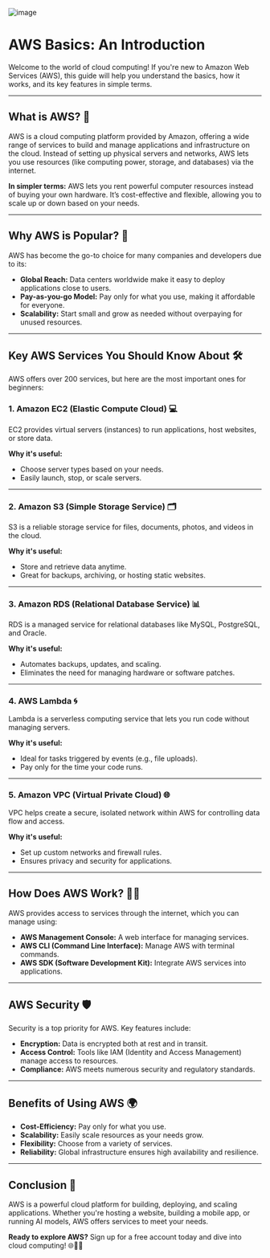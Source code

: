 
![image](https://github.com/user-attachments/assets/a2f83448-fd8d-4097-b7aa-4fa146d19ebe)

# AWS Basics: An Introduction

Welcome to the world of cloud computing! If you're new to Amazon Web Services (AWS), this guide will help you understand the basics, how it works, and its key features in simple terms.

---

## What is AWS? 🤔
AWS is a cloud computing platform provided by Amazon, offering a wide range of services to build and manage applications and infrastructure on the cloud. Instead of setting up physical servers and networks, AWS lets you use resources (like computing power, storage, and databases) via the internet.

**In simpler terms:** AWS lets you rent powerful computer resources instead of buying your own hardware. It’s cost-effective and flexible, allowing you to scale up or down based on your needs.

---

## Why AWS is Popular? 🌟
AWS has become the go-to choice for many companies and developers due to its:

- **Global Reach:** Data centers worldwide make it easy to deploy applications close to users.
- **Pay-as-you-go Model:** Pay only for what you use, making it affordable for everyone.
- **Scalability:** Start small and grow as needed without overpaying for unused resources.

---

## Key AWS Services You Should Know About 🛠️
AWS offers over 200 services, but here are the most important ones for beginners:

### 1. Amazon EC2 (Elastic Compute Cloud) 💻
EC2 provides virtual servers (instances) to run applications, host websites, or store data.

**Why it's useful:**
- Choose server types based on your needs.
- Easily launch, stop, or scale servers.

---

### 2. Amazon S3 (Simple Storage Service) 🗂️
S3 is a reliable storage service for files, documents, photos, and videos in the cloud.

**Why it's useful:**
- Store and retrieve data anytime.
- Great for backups, archiving, or hosting static websites.

---

### 3. Amazon RDS (Relational Database Service) 📊
RDS is a managed service for relational databases like MySQL, PostgreSQL, and Oracle.

**Why it's useful:**
- Automates backups, updates, and scaling.
- Eliminates the need for managing hardware or software patches.

---

### 4. AWS Lambda 🌀
Lambda is a serverless computing service that lets you run code without managing servers.

**Why it's useful:**
- Ideal for tasks triggered by events (e.g., file uploads).
- Pay only for the time your code runs.

---

### 5. Amazon VPC (Virtual Private Cloud) 🌐
VPC helps create a secure, isolated network within AWS for controlling data flow and access.

**Why it's useful:**
- Set up custom networks and firewall rules.
- Ensures privacy and security for applications.

---

## How Does AWS Work? 🧑‍💻
AWS provides access to services through the internet, which you can manage using:

- **AWS Management Console:** A web interface for managing services.
- **AWS CLI (Command Line Interface):** Manage AWS with terminal commands.
- **AWS SDK (Software Development Kit):** Integrate AWS services into applications.

---

## AWS Security 🛡️
Security is a top priority for AWS. Key features include:

- **Encryption:** Data is encrypted both at rest and in transit.
- **Access Control:** Tools like IAM (Identity and Access Management) manage access to resources.
- **Compliance:** AWS meets numerous security and regulatory standards.

---

## Benefits of Using AWS 🌍
- **Cost-Efficiency:** Pay only for what you use.
- **Scalability:** Easily scale resources as your needs grow.
- **Flexibility:** Choose from a variety of services.
- **Reliability:** Global infrastructure ensures high availability and resilience.

---

## Conclusion 🚀
AWS is a powerful cloud platform for building, deploying, and scaling applications. Whether you're hosting a website, building a mobile app, or running AI models, AWS offers services to meet your needs.

**Ready to explore AWS?** Sign up for a free account today and dive into cloud computing! 🌐👩‍💻
